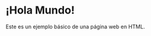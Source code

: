 <!DOCTYPE html>
<html lang="es">
<head>
    <meta charset="UTF-8">
    <meta name="viewport" content="width=device-width, initial-scale=1.0">
    <title>Hola Mundo</title>
</head>
<body>
    <h1>¡Hola Mundo!</h1>
    <p>Este es un ejemplo básico de una página web en HTML.</p>
</body>
</html>
